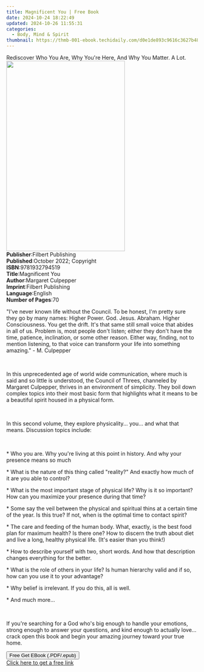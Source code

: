 ```yaml
---
title: Magnificent You | Free Book
date: 2024-10-24 18:22:49
updated: 2024-10-26 11:55:31
categories:
  - Body, Mind & Spirit
thumbnail: https://thmb-001-ebook.techidaily.com/d0e1de893c9616c3627b48503dc7e5bd36d3c400b6eca6d9402a3412ee4b0455.jpg
---
```

<main id="book-container">
  <div class="flex flex-col">
    <div class="book-brief flex-1 py-6 px-4 sm:p-6 md:py-10 md:px-8">
      <!-- brief-->
      <div class="book-brief-main">
        Rediscover Who You Are, Why You're Here, And Why You Matter. A Lot.
      </div>
    </div>
    <div
      class="book-meta-info flex-1 grid gap-4 col-start-1 col-end-3 row-start-1 sm:mb-6 sm:grid-cols-4 lg:gap-6 lg:col-start-2 lg:row-end-6 lg:row-span-6 lg:mb-0"
    >
      <div
        class="book-meta-info-left place-content-center mt-4 p-4 text-sm leading-6 col-start-2 col-span-2 dark:text-slate-400"
      >
        <img
          class="w-full h-500 object-cover rounded-lg sm:h-255 sm:col-span-2 lg:col-span-full"
          src="https://img-001-ebook.techidaily.com/076398c93ea5b88c49ae83ce06142559115dab5470ca25d866b5ceb68aab9cf0.jpg"
          alt=""
          width="312"
          height="500"
        />
      </div>
      <div
        class="book-meta-info-right mt-2 col-start-1 row-start-2 col-span-3 self-center"
      >
        <!-- meta data  -->
        <div class="flex flex-col px-4 md:px-8">
          <div class="flex-1">
            <strong>Publisher</strong>:<span class="px-2"
              >Filbert Publishing</span
            >
          </div>
          <div class="flex-1">
            <strong>Published</strong>:<span class="px-2"
              >October 2022; Copyright</span
            >
          </div>
          <div class="flex-1">
            <strong>ISBN</strong>:<span class="px-2">9781932794519</span>
          </div>
          <div class="flex-1">
            <strong>Title</strong>:<span class="px-2">Magnificent You</span>
          </div>
          <div class="flex-1">
            <strong>Author</strong>:<span class="px-2">Margaret Culpepper</span>
          </div>
          <div class="flex-1">
            <strong>Imprint</strong>:<span class="px-2"
              >Filbert Publishing</span
            >
          </div>
          <div class="flex-1">
            <strong>Language</strong>:<span class="px-2">English</span>
          </div>
          <div class="flex-1">
            <strong>Number of Pages</strong>:<span class="px-2">70</span>
          </div>
        </div>
      </div>
    </div>
    <div class="book-description flex-1 py-6 px-4 sm:p-6 md:py-10 md:px-8">
      <div class="book-description-main">
        <div accordion-content="" id="description">
          <p>
            "I've never known life without the Council. To be honest, I'm pretty
            sure they go by many names: Higher Power. God. Jesus. Abraham.
            Higher Consciousness. You get the drift. It's that same still small
            voice that abides in all of us. Problem is, most people don't
            listen; either they don't have the time, patience, inclination, or
            some other reason. Either way, finding, not to mention listening, to
            that voice can transform your life into something amazing." - M.
            Culpepper
          </p>
          <p><br /></p>
          <p>
            In this unprecedented age of world wide communication, where much is
            said and so little is understood, the Council of Threes, channeled
            by Margaret Culpepper, thrives in an environment of simplicity. They
            boil down complex topics into their most basic form that highlights
            what it means to be a beautiful spirit housed in a physical form.
          </p>
          <p><br /></p>
          <p>
            In this second volume, they explore physicality... you... and what
            that means. Discussion topics include:
          </p>
          <p><br /></p>
          <p>
            * Who you are. Why you're living at this point in history. And why
            your presence means so much
          </p>
          <p>
            * What is the nature of this thing called "reality?" And exactly how
            much of it are you able to control?
          </p>
          <p>
            * What is the most important stage of physical life? Why is it so
            important? How can you maximize your presence during that time?
          </p>
          <p>
            * Some say the veil between the physical and spiritual thins at a
            certain time of the year. Is this true? If not, when is the optimal
            time to contact spirit?
          </p>
          <p>
            * The care and feeding of the human body. What, exactly, is the best
            food plan for maximum health? Is there one? How to discern the truth
            about diet and live a long, healthy physical life. (It's easier than
            you think!)
          </p>
          <p>
            * How to describe yourself with two, short words. And how that
            description changes everything for the better.
          </p>
          <p>
            * What is the role of others in your life? Is human hierarchy valid
            and if so, how can you use it to your advantage?
          </p>
          <p>* Why belief is irrelevant. If you do this, all is well.</p>
          <p>* And much more...</p>
          <p><br /></p>
          <p>
            If you're searching for a God who's big enough to handle your
            emotions, strong enough to answer your questions, and kind enough to
            actually love... crack open this book and begin your amazing journey
            toward your true home.
          </p>
        </div>
        <div class="accordion-fader"></div>
      </div>
    </div>
    <div class="book-excerpts flex-1 py-6 px-4 sm:p-6 md:py-10 md:px-8"></div>
    <div
      class="book-about-author flex-1 py-6 px-4 sm:p-6 md:py-10 md:px-8"
    ></div>
    <div class="book-free-get flex-1 py-6 px-4 sm:p-6 md:py-10 md:px-8">
      <button
        id="btn-free-get"
        class="bg-blue-500 hover:bg-blue-700 text-white font-bold py-2 px-4 rounded"
      >
        Free Get EBook (.PDF/.epub)
      </button>
      <div id="countdown-display" class="px-2 text-lg mt-2"></div>
      <a
        id="free-link"
        class="hidden bg-blue-500 hover:bg-blue-700 text-white font-bold py-2 px-4 rounded"
        href="https://www.ebooks.com/en-us/book/210690926/magnificent-you/margaret-culpepper/"
        target="_blank"
        >Click here to get a free link</a
      >
    </div>
    <script>
      let countdownTime = 0;
      let countdownInterval = null;
      document
        .getElementById('btn-free-get')
        .addEventListener('click', startCountdown);
      function startCountdown() {
        countdownTime = new Date().getTime() + 60000 * 3;
        countdownInterval = setInterval(updateCountdown, 1000);
        document.getElementById('btn-free-get').disabled = true;
        document
          .getElementById('btn-free-get')
          .classList.add('bg-gray-500', 'cursor-not-allowed');
      }
      function updateCountdown() {
        let currentTime = new Date().getTime();
        let timeLeft = countdownTime - currentTime;
        let secondsLeft = Math.floor(timeLeft / 1000);
        document.getElementById('countdown-display').innerHTML =
          `Remaining time: ${secondsLeft} seconds.`;
        if (secondsLeft <= 0) {
          clearInterval(countdownInterval);
          document.getElementById('btn-free-get').classList.add('hidden');
          document.getElementById('free-link').classList.remove('hidden');
          document.getElementById('countdown-display').innerHTML = '';
        }
      }
    </script>
  </div>
</main>
